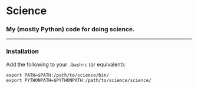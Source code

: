# Science

### My (mostly Python) code for doing science.

---

### Installation

Add the following to your `.bashrc` (or equivalent):

```
export PATH=$PATH:/path/to/science/bin/
export PYTHONPATH=$PYTHONPATH:/path/to/science/science/
```
